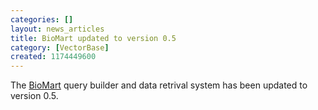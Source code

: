 ```yaml
---
categories: []
layout: news_articles
title: BioMart updated to version 0.5
category: [VectorBase]
created: 1174449600
---
```

The <a href="http://biomart.dev.vectorbase.org/biomart/martview/">BioMart</a> query builder and data retrival system has been updated to version 0.5.
